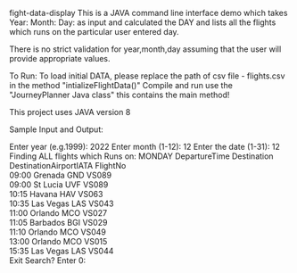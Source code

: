 fight-data-display
This is a JAVA command line interface demo which takes 
Year:
Month:
Day:
as input and calculated the DAY and lists all the flights which runs on the particular user entered day.

There is no strict validation for year,month,day assuming that the user will provide appropriate values.

To Run: 
To load initial DATA, please replace the path of csv file - flights.csv in the method "intializeFlightData()"
Compile and run use the "JourneyPlanner Java class" this contains the main method!

This project uses JAVA version 8

Sample Input and Output:

Enter year (e.g.1999): 2022
Enter month (1-12): 12
Enter the date (1-31): 
12
Finding ALL flights which Runs on: MONDAY
DepartureTime                 Destination                   DestinationAirportIATA        FlightNo                      
09:00                         Grenada                       GND                           VS089                         
09:00                         St Lucia                      UVF                           VS089                         
10:15                         Havana                        HAV                           VS063                         
10:35                         Las Vegas                     LAS                           VS043                         
11:00                         Orlando                       MCO                           VS027                         
11:05                         Barbados                      BGI                           VS029                         
11:10                         Orlando                       MCO                           VS049                         
13:00                         Orlando                       MCO                           VS015                         
15:35                         Las Vegas                     LAS                           VS044                         
 Exit Search? Enter 0:
